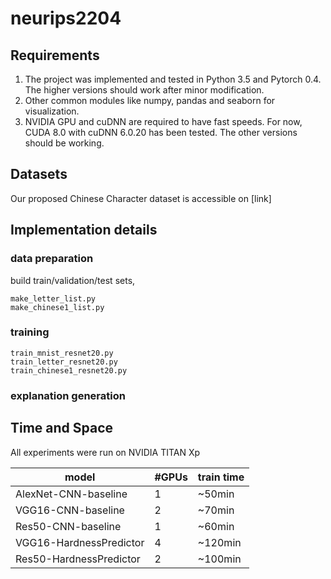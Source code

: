 # neurips2204

## Requirements

1. The project was implemented and tested in Python 3.5 and Pytorch 0.4. The higher versions should work after minor modification.
2. Other common modules like numpy, pandas and seaborn for visualization.
3. NVIDIA GPU and cuDNN are required to have fast speeds. For now, CUDA 8.0 with cuDNN 6.0.20 has been tested. The other versions should be working.

## Datasets

Our proposed Chinese Character dataset is accessible on [link]


## Implementation details

### data preparation

build train/validation/test sets,

```
make_letter_list.py
make_chinese1_list.py
```


### training
```
train_mnist_resnet20.py
train_letter_resnet20.py
train_chinese1_resnet20.py
```
### explanation generation



## Time and Space

All experiments were run on NVIDIA TITAN Xp 


model     | #GPUs | train time |
---------|--------|-----|
AlexNet-CNN-baseline     | 1 | ~50min    | 
VGG16-CNN-baseline     | 2 | ~70min    |
Res50-CNN-baseline     | 1 | ~60min    | 
VGG16-HardnessPredictor     | 4 | ~120min   |
Res50-HardnessPredictor     | 2 | ~100min    |
